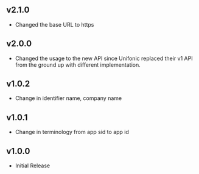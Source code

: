 ## v2.1.0
* Changed the base URL to https

## v2.0.0
* Changed the usage to the new API since Unifonic replaced their v1 API from the ground up with different implementation.

## v1.0.2
* Change in identifier name, company name

## v1.0.1
* Change in terminology from app sid to app id

## v1.0.0
* Initial Release
